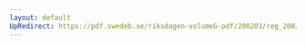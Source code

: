 ```yaml
---
layout: default
UpRedirect: https://pdf.swedeb.se/riksdagen-volumeG-pdf/200203/reg_200203/reg_200203_0128.pdf
---
```


